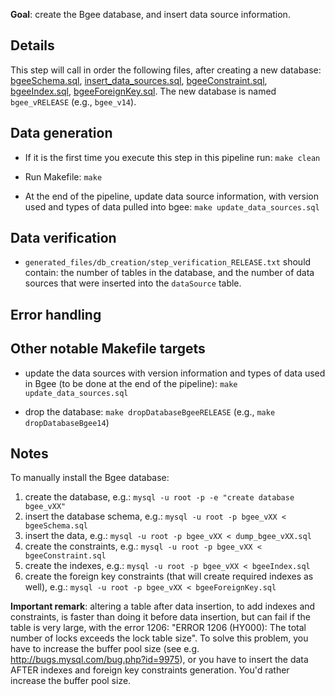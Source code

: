 **Goal**: create the Bgee database, and insert data source information.

## Details

This step will call in order the following files, after creating a new database:
[bgeeSchema.sql](bgeeSchema.sql), [insert_data_sources.sql](insert_data_sources.sql), [bgeeConstraint.sql](bgeeConstraint.sql), [bgeeIndex.sql](bgeeIndex.sql), [bgeeForeignKey.sql](bgeeForeignKey.sql). The new database is named `bgee_vRELEASE` (e.g., `bgee_v14`).

## Data generation

* If it is the first time you execute this step in this pipeline run: `make clean`

* Run Makefile: `make`

* At the end of the pipeline, update data source information, with version used and types of data pulled into bgee: `make update_data_sources.sql`

## Data verification

* `generated_files/db_creation/step_verification_RELEASE.txt` should contain: the number of tables
in the database, and the number of data sources that were inserted into the `dataSource` table.

## Error handling


## Other notable Makefile targets

* update the data sources with version information and types of data used in Bgee (to be done at the end of the pipeline):
  `make update_data_sources.sql`

* drop the database: `make dropDatabaseBgeeRELEASE` (e.g., `make dropDatabaseBgee14`)

## Notes

To manually install the Bgee database:

1. create the database, e.g.: `mysql -u root -p -e "create database bgee_vXX"`
2. insert the database schema, e.g.: `mysql -u root -p bgee_vXX < bgeeSchema.sql`
3. insert the data, e.g.: `mysql -u root -p bgee_vXX < dump_bgee_vXX.sql`
4. create the constraints, e.g.: `mysql -u root -p bgee_vXX < bgeeConstraint.sql`
5. create the indexes, e.g.: `mysql -u root -p bgee_vXX < bgeeIndex.sql`
6. create the foreign key constraints (that will create required indexes as well), e.g.:
`mysql -u root -p bgee_vXX < bgeeForeignKey.sql`

**Important remark**: altering a table after data insertion, to add indexes and constraints,
is faster than doing it before data insertion,
but can fail if the table is very large, with the error 1206:
"ERROR 1206 (HY000): The total number of locks exceeds the lock table size".
To solve this problem, you have to increase the buffer pool size (see e.g. http://bugs.mysql.com/bug.php?id=9975), or you have to insert the data AFTER indexes and foreign key constraints generation.
You'd rather increase the buffer pool size.
